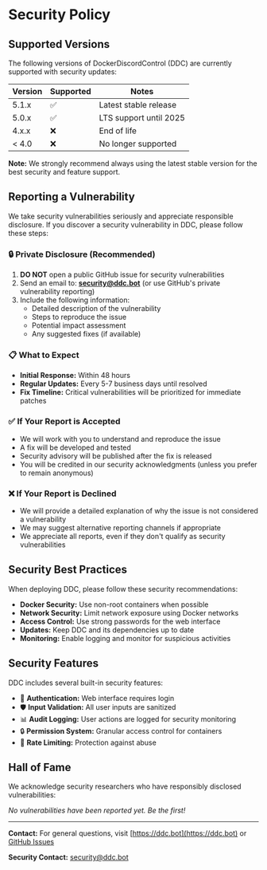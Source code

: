# Security Policy

## Supported Versions

The following versions of DockerDiscordControl (DDC) are currently supported with security updates:

| Version | Supported          | Notes                    |
| ------- | ------------------ | ------------------------ |
| 5.1.x   | :white_check_mark: | Latest stable release    |
| 5.0.x   | :white_check_mark: | LTS support until 2025  |
| 4.x.x   | :x:                | End of life             |
| < 4.0   | :x:                | No longer supported     |

**Note:** We strongly recommend always using the latest stable version for the best security and feature support.

## Reporting a Vulnerability

We take security vulnerabilities seriously and appreciate responsible disclosure. If you discover a security vulnerability in DDC, please follow these steps:

### 🔒 **Private Disclosure (Recommended)**

1. **DO NOT** open a public GitHub issue for security vulnerabilities
2. Send an email to: **security@ddc.bot** (or use GitHub's private vulnerability reporting)
3. Include the following information:
   - Detailed description of the vulnerability
   - Steps to reproduce the issue
   - Potential impact assessment
   - Any suggested fixes (if available)

### 📋 **What to Expect**

- **Initial Response:** Within 48 hours
- **Regular Updates:** Every 5-7 business days until resolved
- **Fix Timeline:** Critical vulnerabilities will be prioritized for immediate patches

### ✅ **If Your Report is Accepted**

- We will work with you to understand and reproduce the issue
- A fix will be developed and tested
- Security advisory will be published after the fix is released
- You will be credited in our security acknowledgments (unless you prefer to remain anonymous)

### ❌ **If Your Report is Declined**

- We will provide a detailed explanation of why the issue is not considered a vulnerability
- We may suggest alternative reporting channels if appropriate
- We appreciate all reports, even if they don't qualify as security vulnerabilities

## Security Best Practices

When deploying DDC, please follow these security recommendations:

- **Docker Security:** Use non-root containers when possible
- **Network Security:** Limit network exposure using Docker networks
- **Access Control:** Use strong passwords for the web interface
- **Updates:** Keep DDC and its dependencies up to date
- **Monitoring:** Enable logging and monitor for suspicious activities

## Security Features

DDC includes several built-in security features:

- 🔐 **Authentication:** Web interface requires login
- 🛡️ **Input Validation:** All user inputs are sanitized
- 📊 **Audit Logging:** User actions are logged for security monitoring
- 🔒 **Permission System:** Granular access control for containers
- 🚫 **Rate Limiting:** Protection against abuse

## Hall of Fame

We acknowledge security researchers who have responsibly disclosed vulnerabilities:

*No vulnerabilities have been reported yet. Be the first!*

---

**Contact:** For general questions, visit [https://ddc.bot](https://ddc.bot) or [GitHub Issues](https://github.com/DockerDiscordControl/DockerDiscordControl/issues)

**Security Contact:** security@ddc.bot 